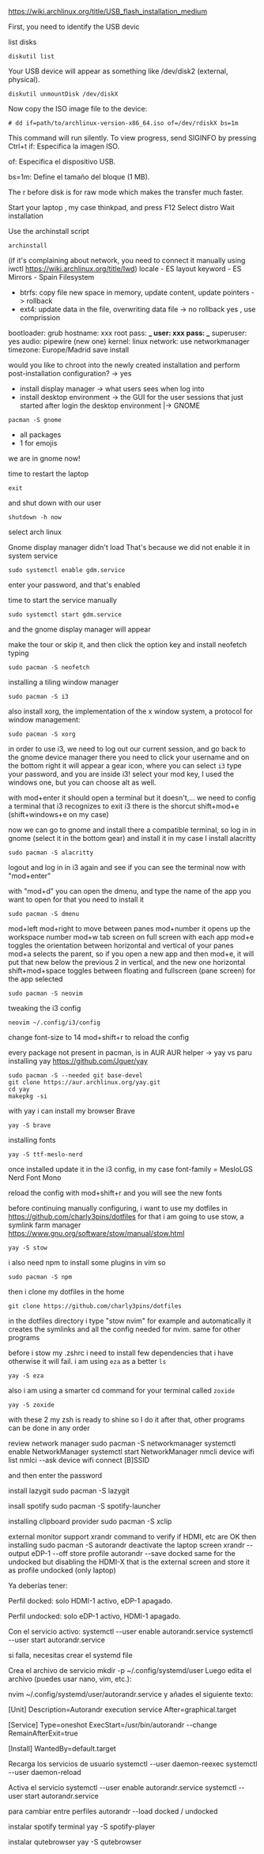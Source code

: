 https://wiki.archlinux.org/title/USB_flash_installation_medium

First, you need to identify the USB devic

list disks

```vim
diskutil list
```

Your USB device will appear as something like /dev/disk2 (external, physical).

```vim
diskutil unmountDisk /dev/diskX
```

Now copy the ISO image file to the device:

```vim
# dd if=path/to/archlinux-version-x86_64.iso of=/dev/rdiskX bs=1m
```

This command will run silently. To view progress, send SIGINFO by pressing Ctrl+t
if: Especifica la imagen ISO.

of: Especifica el dispositivo USB.

bs=1m: Define el tamaño del bloque (1 MB).

The r before disk is for raw mode which makes the transfer much faster.

Start your laptop , my case thinkpad, and press F12
Select distro
Wait installation

Use the archinstall script

```vim
archinstall
```

(if it's complaining about network, you need to connect it manually using iwctl https://wiki.archlinux.org/title/Iwd)
locale - ES
layout keyword - ES
Mirrors - Spain
Filesystem

- btrfs: copy file new space in memory, update content, update pointers -> rollback
- ext4: update data in the file, overwriting data file -> no rollback
  yes , use comprission

bootloader: grub
hostname: xxx
root pass: **_
user: xxx
pass: _**
superuser: yes
audio: pipewire (new one)
kernel: linux
network: use networkmanager
timezone: Europe/Madrid
save
install

would you like to chroot into the newly created installation and perform post-installation configuration? -> yes

- install display manager -> what users sees when log into
- install desktop environment -> the GUI for the user sessions that just started after login the desktop environment
  |-> GNOME

```vim
pacman -S gnome
```

- all packages
- 1 for emojis

we are in gnome now!

time to restart the laptop

```vim
exit
```

and shut down with our user

```vim
shutdown -h now
```

select arch linux

Gnome display manager didn't load
That's because we did not enable it in system service

```vim
sudo systemctl enable gdm.service
```

enter your password, and that's enabled

time to start the service manually

```vim
sudo systemctl start gdm.service
```

and the gnome display manager will appear

make the tour or skip it, and then click the option key and install neofetch typing

```vim
sudo pacman -S neofetch
```

installing a tiling window manager

```vim
sudo pacman -S i3
```

also install xorg, the implementation of the x window system, a protocol for window management:

```vim
sudo pacman -S xorg
```

in order to use i3, we need to log out our current session, and go back to the gnome device manager
there you need to click your username and on the bottom right it will appear a gear icon, where you can select `i3`
type your password, and you are inside i3!
select your mod key, I used the windows one, but you can choose alt as well.

with mod+enter it should open a terminal but it doesn't,...
we need to config a terminal that i3 recognizes
to exit i3 there is the shorcut shift+mod+e (shift+windows+e on my case)

now we can go to gnome and install there a compatible terminal, so log in in gnome (select it in the bottom gear) and install it
in my case I install alacritty

```vim
sudo pacman -S alacritty
```

logout and log in in i3 again and see if you can see the terminal now with "mod+enter"

with "mod+d" you can open the dmenu, and type the name of the app you want to open
for that you need to install it

```vim
sudo pacman -S dmenu
```

mod+left mod+right to move between panes
mod+number it opens up the workspace number
mod+w tab screen on full screen with each app
mod+e toggles the orientation between horizontal and vertical of your panes
mod+a selects the parent, so if you open a new app and then mod+e, it will put that new below the previous 2 in vertical, and the new one horizontal
shift+mod+space toggles between floating and fullscreen (pane screen) for the app selected

```vim
sudo pacman -S neovim
```

tweaking the i3 config

```vim
neovim ~/.config/i3/config
```

change font-size to 14
mod+shift+r to reload the config

every package not present in pacman, is in AUR
AUR helper -> yay vs paru
installing yay
https://github.com/Jguer/yay

```vim
sudo pacman -S --needed git base-devel
git clone https://aur.archlinux.org/yay.git
cd yay
makepkg -si
```

with yay i can install my browser Brave

```vim
yay -S brave
```

installing fonts

```vim
yay -S ttf-meslo-nerd
```

once installed update it in the i3 config, in my case
font-family = MesloLGS Nerd Font Mono

reload the config with mod+shift+r and you will see the new fonts

before continuing manually configuring, i want to use my dotfiles in https://github.com/charly3pins/dotfiles
for that i am going to use stow, a symlink farm manager https://www.gnu.org/software/stow/manual/stow.html

```vim
yay -S stow
```

i also need npm to install some plugins in vim so

```vim
sudo pacman -S npm
```

then i clone my dotfiles in the home

```vim
git clone https://github.com/charly3pins/dotfiles
```


in the dotfiles directory i type "stow nvim" for example and automatically it creates the symlinks and all the config needed for nvim. same for other programs

before i stow my .zshrc i need to install few dependencies that i have otherwise it will fail.
i am using `eza` as a better `ls`

```vim
yay -S eza
```

also i am using a smarter cd command for your terminal called `zoxide`

```vim
yay -S zoxide
```

with these 2 my zsh is ready to shine so I do it after that, other programs can be done in any order


review network manager
sudo pacman -S networkmanager
systemctl enable NetworkManager
systemctl start NetworkManager
nmcli device wifi list
nmlci --ask device wifi connect [B]SSID

and then enter the password

install lazygit
sudo pacman -S lazygit

insall spotify
sudo pacman -S spotify-launcher

installing clipboard provider
sudo pacman -S xclip

external monitor support
xrandr command to verify if HDMI, etc are OK
then installing
sudo pacman -S autorandr
deactivate the laptop screen
xrandr --output eDP-1 --off
store profile
autorandr --save docked
same for the undocked but disabling the HDMI-X that is the external screen
and store it as profile undocked (only laptop)

Ya deberías tener:

Perfil docked: solo HDMI-1 activo, eDP-1 apagado.

Perfil undocked: solo eDP-1 activo, HDMI-1 apagado.

Con el servicio activo:
systemctl --user enable autorandr.service
systemctl --user start autorandr.service

si falla, necesitas crear el systemd file

Crea el archivo de servicio
mkdir -p ~/.config/systemd/user
Luego edita el archivo (puedes usar nano, vim, etc.):

nvim ~/.config/systemd/user/autorandr.service
y añades el siguiente texto:

[Unit]
Description=Autorandr execution service
After=graphical.target

[Service]
Type=oneshot
ExecStart=/usr/bin/autorandr --change
RemainAfterExit=true

[Install]
WantedBy=default.target

Recarga los servicios de usuario
systemctl --user daemon-reexec
systemctl --user daemon-reload

Activa el servicio
systemctl --user enable autorandr.service
systemctl --user start autorandr.service

para cambiar entre perfiles
autorandr --load docked / undocked

instalar spotify terminal
yay -S spotify-player

instalar qutebrowser
yay -S qutebrowser
